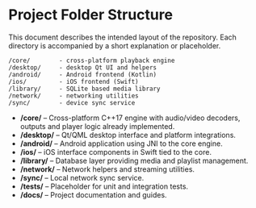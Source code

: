# Project Folder Structure

This document describes the intended layout of the repository. Each directory is accompanied by a short explanation or placeholder.

```
/core/        - cross-platform playback engine
/desktop/     - desktop Qt UI and helpers
/android/     - Android frontend (Kotlin)
/ios/         - iOS frontend (Swift)
/library/     - SQLite based media library
/network/     - networking utilities
/sync/        - device sync service
```

- **/core/** – Cross-platform C++17 engine with audio/video decoders, outputs and player logic already implemented.
- **/desktop/** – Qt/QML desktop interface and platform integrations.
- **/android/** – Android application using JNI to the core engine.
- **/ios/** – iOS interface components in Swift tied to the core.
- **/library/** – Database layer providing media and playlist management.
- **/network/** – Network helpers and streaming utilities.
- **/sync/** – Local network sync service.
- **/tests/** – Placeholder for unit and integration tests.
- **/docs/** – Project documentation and guides.

